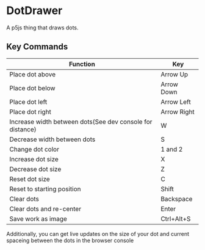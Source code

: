 # DotDrawer
 A p5js thing that draws dots.
 
## Key Commands
 
<table class="table table-striped table-bordered">
  <thead>
    <tr>
      <th>Function</th>
      <th>Key</th>
    </tr>
  </thead>
  <tbody>
    <tr>
      <td>Place dot above</td>
      <td>Arrow Up</td>
    </tr>
    <tr>
      <td>Place dot below</td>
      <td>Arrow Down</td>
    </tr>
    <tr>
      <td>Place dot left</td>
      <td>Arrow Left</td>
    </tr>
    <tr>
      <td>Place dot right</td>
      <td>Arrow Right</td>
    </tr>
    <tr>
      <td>Increase width between dots(See dev console for distance)</td>
      <td>W</td>
    </tr>
    <tr>
      <td>Decrease width between dots</td>
      <td>S</td>
    </tr>
    <tr>
      <td>Change dot color</td>
      <td>1 and 2</td>
    </tr>
    <tr>
      <td>Increase dot size</td>
      <td>X</td>
    </tr>
    <tr>
      <td>Decrease dot size</td>
      <td>Z</td>
    </tr>
    <tr>
      <td>Reset dot size</td>
      <td>C</td>
    </tr>
    <tr>
      <td>Reset to starting position</td>
      <td>Shift</td>
    </tr>
    <tr>
      <td>Clear dots</td>
      <td>Backspace</td>
    </tr>
    <tr>
      <td>Clear dots and re-center</td>
      <td>Enter</td>
    </tr>
    <tr>
      <td>Save work as image</td>
      <td>Ctrl+Alt+S</td>
    </tr>
  </tbody>
</table>

Additionally, you can get live updates on the size of your dot and current spaceing between the dots in the browser console
